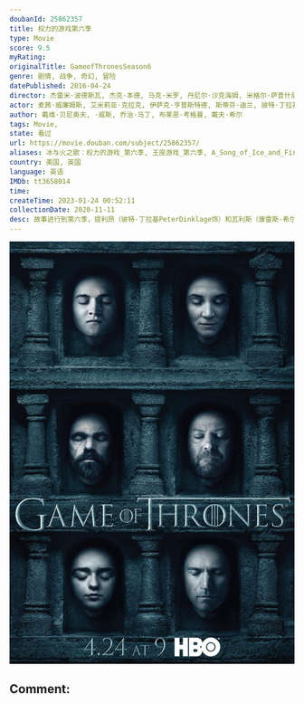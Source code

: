 ```yaml
---
doubanId: 25862357
title: 权力的游戏第六季
type: Movie
score: 9.5
myRating: 
originalTitle: GameofThronesSeason6
genre: 剧情, 战争, 奇幻, 冒险
datePublished: 2016-04-24
director: 杰雷米·波德斯瓦, 杰克·本德, 马克·米罗, 丹尼尔·沙克海姆, 米格尔·萨普什尼克
actor: 麦茜·威廉姆斯, 艾米莉亚·克拉克, 伊萨克·亨普斯特德, 斯蒂芬·迪兰, 彼特·丁拉基, 苏菲·特纳, 克里斯蒂安·奈恩, 阿尔菲·艾伦, 琳娜·海蒂, 尼古拉·科斯特, 利亚姆·坎宁安, 娜塔莉·多默尔, 艾丹·吉伦, 马克斯·冯·叙多夫, 伊恩·麦柯肖恩, 皮鲁·埃斯贝克, 弗雷迪·史卓玛, 雅各布·安德森, 伊万·瑞恩, 罗杰·阿什顿, 瑞贝卡·本森, 大卫·布拉德利, 约翰·布莱德利, 阿特·帕金森, 迈克尔·麦克埃尔哈顿, 米希尔·赫伊斯曼, 凯莎·卡斯特, 丹尼尔·波特曼, 迪恩, 格温多兰·克里斯蒂, 乔纳森·普雷斯, 恩佐·科伦蒂, 埃茜·戴维斯, 利诺·法希奥利, 詹姆斯·福克纳, 杰罗姆·弗林, 伊恩·格雷, 朱利安·格洛弗, 杰西卡·亨维克, 康勒斯·希尔, 克里斯托弗·海维尤, 菲恩·琼斯, 艾丽·肯德里克, 罗莎贝尔·劳伦蒂·塞勒斯, 安东·莱瑟, 费伊·马赛, 托比亚斯·门基斯, 汉娜·穆雷, 道比·欧帕瑞, 黛安娜·里格, 安德烈·克劳德, 托比·塞巴斯蒂安, 亚历山大·希迪格, 尤金·西蒙, 欧文·蒂尔, 娜塔丽·特纳, 卡里斯·范·侯登, 鲁珀特·范西塔特, 因迪拉·瓦玛, 杰玛·韦兰, 伊恩·怀特, 汤姆·弗拉席亚, 基特·哈灵顿, 哈弗波·朱利尔斯·比昂森, 瑞奇·查普, 本·克朗普顿, 凯文·埃尔登, 伊恩·盖尔德, 迪恩·, 娜塔莉·伊曼纽尔, 贝拉·拉姆齐, 尼尔·泰格·弗莉, 汉娜·乔恩, 约瑟夫·马勒, 理查德·, 阿尼娅·布克斯坦, 卓库·莫度, 卢克·罗伯茨, 梅兰妮·利伯德, 理查德·多默, 克里夫·罗素, 约翰内斯·豪克尔·约翰内森, 汉娜·沃丁厄姆, 罗伯特·阿拉马约, 萨曼莎·斯毕洛, 塞巴斯蒂安·克罗夫特, 艾迪·艾尔, 吉奥古·萨伍艾斯, 安德鲁·麦克雷, 罗伊·麦克凯恩, 萨布丽娜·巴特利特, 卡德罗莎·奥娜·卡罗尔, 纳撒尼尔·萨利赫, 帕特里克·麦拉海德, 舒雅德·法瑞斯, 迈克尔·菲斯特, 山姆·雷德福
author: 戴维·贝尼奥夫, ·威斯, 乔治·马丁, 布莱恩·考格曼, 戴夫·希尔
tags: Movie, 
state: 看过
url: https://movie.douban.com/subject/25862357/
aliases: 冰与火之歌：权力的游戏_第六季, 王座游戏_第六季, A_Song_of_Ice_and_Fire__Game_of_Thrones_Season_6
country: 美国, 英国
language: 英语
IMDb: tt3658014
time: 
createTime: 2023-01-24 00:52:11
collectionDate: 2020-11-11
desc: 故事进行到第六季，提利昂（彼特·丁拉基PeterDinklage饰）和瓦利斯（康雷斯·希尔ConlethHill饰）渡海投奔龙母丹妮莉丝（艾米莉亚·克拉克EmiliaClarke饰）...
---
```


![image](assets/p2321971908.jpg)

Comment: 
---

